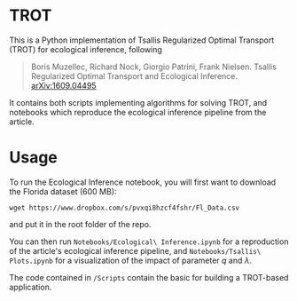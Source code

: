 # TROT

This is a Python implementation of Tsallis Regularized Optimal Transport (TROT) for ecological inference, following

> Boris Muzellec, Richard Nock, Giorgio Patrini, Frank Nielsen. Tsallis Regularized Optimal Transport and Ecological Inference.  	[arXiv:1609.04495](https://arxiv.org/pdf/1609.04495v1.pdf)

It contains both scripts implementing algorithms for solving TROT, and notebooks which reproduce the ecological inference pipeline from the article.


# Usage

To run the Ecological Inference notebook, you will first want to download the Florida dataset (600 MB):

`wget https://www.dropbox.com/s/pvxqi8hzcf4fshr/Fl_Data.csv`

and put it in the root folder of the repo. 

You can then run `Notebooks/Ecological\ Inference.ipynb` for a reproduction of the article's ecological inference pipeline, and `Notebooks/Tsallis\ Plots.ipynb` for a visualization of the impact of parameter $q$ and $\lambda$.

The code contained in `/Scripts` contain the basic for building a TROT-based application.

